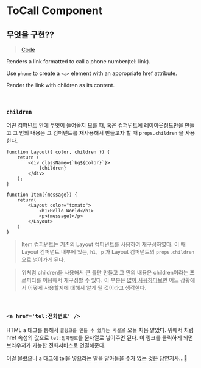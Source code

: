 # ToCall Component

## 무엇을 구현??

> [Code](react_code/src/components/CallTo.js)

Renders a link formatted to call a phone number(tel: link).

Use `phone` to create a `<a>` element with an appropriate href attribute.

Render the link with children as its content.

<br />

### `children`

어떤 컴퍼넌트 안에 무엇이 들어올지 모를 때, 혹은 컴퍼넌트에 레이아웃정도만을 만들고 그 안의 내용은 그 컴퍼넌트를 재사용해서 만들고자 할 때 `props.children` 을 사용한다.

```JSX
function Layout({ color, children }) {
    return (
        <div className={`bg${color}`}>
            {children}
        </div>
    );
}
```

```JSX
function Item({message}) {
    return(
        <Layout color="tomato">
            <h1>Hello World</h1>
            <p>{message}</p>
        </Layout>
    )
}
```

> Item 컴퍼넌트는 기존의 Layout 컴퍼넌트를 사용하여 재구성하였다. 이 때 Layout 컴퍼넌트 내부에 있는, `h1, p` 가 Layout 컴퍼넌트의 `props.children`으로 넘어가게 된다.

> 위처럼 children을 사용해서 큰 틀만 만들고 그 안의 내용은 children이라는 프로퍼티를 이용해서 재구성할 수 있다. 이 부분은 <u>많이 사용하다보면</u> 어느 상황에서 어떻게 사용할지에 대해서 알게 될 것이라고 생각한다.

<br/>

### `<a href='tel:전화번호' />`

HTML a 태그를 통해서 `콜링크를 만들 수 있다는 사실`을 오늘 처음 알았다. 위에서 처럼 href 속성의 값으로 `tel:전화번호`를 문자열로 넣어주면 된다. 이 링크를 클릭하게 되면 브라우저가 가능한 전화서비스로 연결해준다.

이걸 몰랐으니 a 태그에 tel을 넣으라는 말을 알아들을 수가 없는 것은 당연지사...🤪

